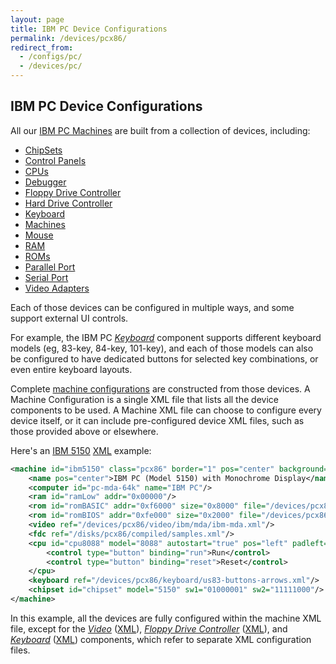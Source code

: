 ```yaml
---
layout: page
title: IBM PC Device Configurations
permalink: /devices/pcx86/
redirect_from:
  - /configs/pc/
  - /devices/pc/
---
```


IBM PC Device Configurations
----------------------------

All our [IBM PC Machines](machine/) are built from a collection of devices, including:

* [ChipSets](chipset/)
* [Control Panels](panel/)
* [CPUs](/pubs/pcx86/cpu/)
* [Debugger](/pubs/pcx86/debugger/)
* [Floppy Drive Controller](/pubs/pcx86/fdc/)
* [Hard Drive Controller](/pubs/pcx86/hdc/)
* [Keyboard](keyboard/)
* [Machines](machine/)
* [Mouse](/pubs/pcx86/mouse/)
* [RAM](/pubs/pcx86/ram/)
* [ROMs](rom/)
* [Parallel Port](/pubs/pcx86/parallel/)
* [Serial Port](/pubs/pcx86/serial/)
* [Video Adapters](video/)

Each of those devices can be configured in multiple ways, and some support external UI controls.

For example, the IBM PC *[Keyboard](/pubs/pcx86/keyboard/)* component supports different keyboard models
(eg, 83-key, 84-key, 101-key), and each of those models can also be configured to have dedicated buttons for
selected key combinations, or even entire keyboard layouts.

Complete [machine configurations](machine/) are constructed from those devices.  A Machine Configuration is a
single XML file that lists all the device components to be used.  A Machine XML file can choose to configure every
device itself, or it can include pre-configured device XML files, such as those provided above or elsewhere.

Here's an [IBM 5150](/devices/pcx86/machine/5150/mda/64kb/) [XML](/devices/pcx86/machine/5150/mda/64kb/machine.xml)
example:

```xml
<machine id="ibm5150" class="pcx86" border="1" pos="center" background="#FAEBD7">
    <name pos="center">IBM PC (Model 5150) with Monochrome Display</name>
    <computer id="pc-mda-64k" name="IBM PC"/>
    <ram id="ramLow" addr="0x00000"/>
    <rom id="romBASIC" addr="0xf6000" size="0x8000" file="/devices/pcx86/rom/5150/basic/BASIC100.json"/>
    <rom id="romBIOS" addr="0xfe000" size="0x2000" file="/devices/pcx86/rom/5150/1981-04-24/PCBIOS-REV1.json"/>
    <video ref="/devices/pcx86/video/ibm/mda/ibm-mda.xml"/>
    <fdc ref="/disks/pcx86/compiled/samples.xml"/>
    <cpu id="cpu8088" model="8088" autostart="true" pos="left" padleft="8px" padbottom="8px">
        <control type="button" binding="run">Run</control>
        <control type="button" binding="reset">Reset</control>
    </cpu>
    <keyboard ref="/devices/pcx86/keyboard/us83-buttons-arrows.xml"/>
    <chipset id="chipset" model="5150" sw1="01000001" sw2="11111000"/>
</machine>
```

In this example, all the devices are fully configured within the machine XML file, except for the
*[Video](/pubs/pcx86/video/)* ([XML](/devices/pcx86/video/ibm/mda/ibm-mda.xml)),
*[Floppy Drive Controller](/pubs/pcx86/fdc/)* ([XML](/disks/pcx86/compiled/samples.xml)), and
*[Keyboard](/pubs/pcx86/keyboard/)* ([XML](/devices/pcx86/keyboard/us83-buttons-arrows.xml)) components,
which refer to separate XML configuration files.
